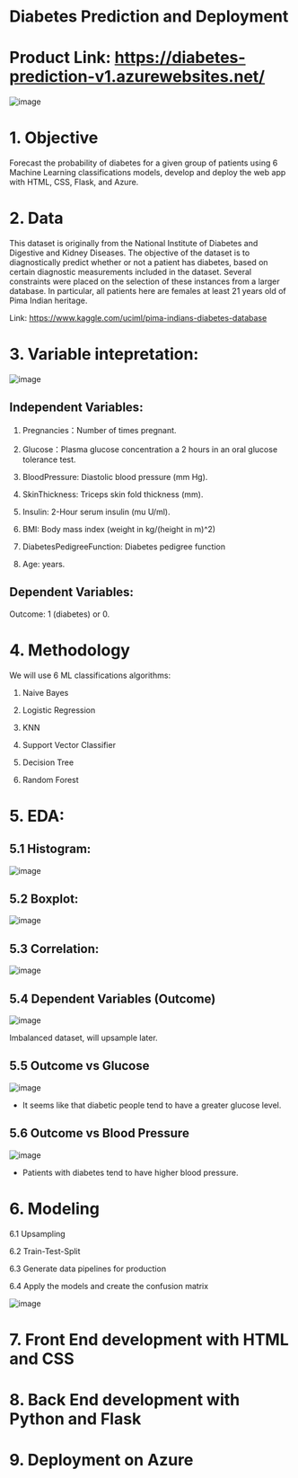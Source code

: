 # Diabetes Prediction and Deployment

# Product Link: https://diabetes-prediction-v1.azurewebsites.net/

![image](https://user-images.githubusercontent.com/64850893/146972654-d0f97b0a-e947-485f-a102-91fc9241a74b.png)

# 1. Objective

Forecast the probability of diabetes for a given group of patients using 6 Machine Learning classifications models, develop and deploy the web app with HTML, CSS, Flask, and Azure.

# 2. Data

This dataset is originally from the National Institute of Diabetes and Digestive and Kidney Diseases. 
The objective of the dataset is to diagnostically predict whether or not a patient has diabetes, based on certain diagnostic 
measurements included in the dataset. Several constraints were placed on the selection of these instances from a larger database. 
In particular, all patients here are females at least 21 years old of Pima Indian heritage.

Link: https://www.kaggle.com/uciml/pima-indians-diabetes-database

# 3. Variable intepretation:

![image](https://user-images.githubusercontent.com/64850893/146964353-c0ca0168-51e2-486a-ab76-18e5ff4f6eea.png)

## Independent Variables:

1. Pregnancies：Number of times pregnant.
  
2. Glucose：Plasma glucose concentration a 2 hours in an oral glucose tolerance test.

3. BloodPressure: Diastolic blood pressure (mm Hg).

4. SkinThickness: Triceps skin fold thickness (mm).

5. Insulin: 2-Hour serum insulin (mu U/ml).

6. BMI: Body mass index (weight in kg/(height in m)^2)

7. DiabetesPedigreeFunction: Diabetes pedigree function

8. Age: years.

## Dependent Variables:

Outcome: 1 (diabetes) or 0. 

# 4. Methodology

We will use 6 ML classifications algorithms:

1. Naive Bayes

2. Logistic Regression

3. KNN

4. Support Vector Classifier

5. Decision Tree

6. Random Forest 


# 5. EDA:

## 5.1 Histogram:

![image](https://user-images.githubusercontent.com/64850893/146966939-479bc57a-ee1b-4a84-bbc9-6475fa59a8cc.png)

## 5.2 Boxplot:

![image](https://user-images.githubusercontent.com/64850893/146967610-934a625c-df02-4f77-bcd9-a94f8130eca1.png)

## 5.3 Correlation:

![image](https://user-images.githubusercontent.com/64850893/146967367-449fbaff-8f1a-4429-a1a0-62b9797a2609.png)

## 5.4 Dependent Variables (Outcome)

![image](https://user-images.githubusercontent.com/64850893/146965415-3a7a8ca6-f3b7-48f3-8ebf-75b29ab6d583.png)

Imbalanced dataset, will upsample later.

## 5.5 Outcome vs Glucose

![image](https://user-images.githubusercontent.com/64850893/146967740-21141c43-aa62-4422-a0a1-b1c84e0e3594.png)

* It seems like that diabetic people tend to have a greater glucose level.

## 5.6 Outcome vs Blood Pressure

![image](https://user-images.githubusercontent.com/64850893/146968054-26a66179-98ac-405e-9fda-1a041a95db57.png)

* Patients with diabetes tend to have higher blood pressure.

# 6. Modeling

6.1 Upsampling

6.2 Train-Test-Split

6.3 Generate data pipelines for production

6.4 Apply the models and create the confusion matrix

![image](https://user-images.githubusercontent.com/64850893/146971968-114c283f-a14d-4d67-b823-4fd6159776f4.png)

# 7. Front End development with HTML and CSS

# 8. Back End development with Python and Flask

# 9. Deployment on Azure




